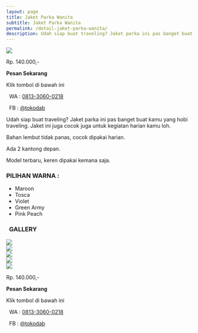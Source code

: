 ```yaml
---
layout: page
title: Jaket Parka Wanita
subtitle: Jaket Parka Wanita
permalink: /detail-jaket-parka-wanita/
description: Udah siap buat traveling? Jaket parka ini pas banget buat kamu yang hobi traveling. Jaket ini juga cocok juga untuk kegiatan harian kamu loh.
---
```


<div class="row">
	<div class="col-6">
		<img src="/images/jaket-parka-wanita-preview.jpg">
	</div>
	<div class="col-6 center">
		<p class="h2 red mt1"> Rp. 140.000,- </p>
		<p><strong>Pesan Sekarang</strong></p>
		<p>Klik tombol di bawah ini</p>
		<p><i class="fa fa-whatsapp fa-lg green" aria-hidden="true"></i>&nbsp; WA : <a href="https://api.whatsapp.com/send?phone=6281330600218&amp;text=Halo%20tokodab.com" onclick="klikPesan()">0813-3060-0218</a></p>
		<p><i class="fa fa-facebook-square fa-lg blue" aria-hidden="true"></i>&nbsp; FB : <a href="https://m.me/tokodab" onclick="klikPesan()">@tokodab</a></p>
	</div>
</div>

<p>Udah siap buat traveling? Jaket parka ini pas banget buat kamu yang hobi traveling. Jaket ini juga cocok juga untuk kegiatan harian kamu loh.</p>


<p><i class="fa fa-check fa-2x green" aria-hidden="true"></i> Bahan lembut tidak panas, cocok dipakai harian.</p>
<p><i class="fa fa-check fa-2x green" aria-hidden="true"></i> Ada 2 kantong depan.</p>
<p><i class="fa fa-check fa-2x green" aria-hidden="true"></i> Model terbaru, keren dipakai kemana saja.</p>

<h3>PILIHAN WARNA :</h3>
<ul>
	<li>Maroon</li>
	<li>Tosca</li>
	<li>Violet</li>
	<li>Green Army</li>
	<li>Pink Peach</li>
</ul>

<h3><i class="fa fa-camera-retro purple"></i>&nbsp; GALLERY</h3>

<div class="row">
	<div class="col-4">
		<img src="/images/jaket-parka-wanita-green-army.jpg">
	</div>
	<div class="col-4">
		<img src="/images/jaket-parka-wanita-maroon.jpg">
	</div>
	<div class="col-4">
		<img src="/images/jaket-parka-wanita-maroon-2.jpg">
	</div></div>
<div class="row">
	<div class="col-4">
		<img src="/images/jaket-parka-wanita-pink-peach.jpg">
	</div>
	<div class="col-4">
		<img src="/images/jaket-parka-wanita-tosca.jpg">
	</div>
	<div class="col-4"></div>
</div>

<p class="h2 red mt1"> Rp. 140.000,- </p>
<p><strong>Pesan Sekarang</strong></p>
<p>Klik tombol di bawah ini</p>
<p><i class="fa fa-whatsapp fa-lg green" aria-hidden="true"></i>&nbsp; WA : <a href="https://api.whatsapp.com/send?phone=6281330600218&amp;text=Halo%20tokodab.com" onclick="klikPesan()">0813-3060-0218</a></p>
<p><i class="fa fa-facebook-square fa-lg blue" aria-hidden="true"></i>&nbsp; FB : <a href="https://m.me/tokodab" onclick="klikPesan()">@tokodab</a></p>
